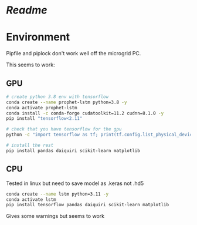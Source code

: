 # *Readme*

# Environment

Pipfile and piplock don't work well off the microgrid PC.

This seems to work:

## GPU

```bash
# create python 3.8 env with tensorflow
conda create --name prophet-lstm python=3.8 -y
conda activate prophet-lstm
conda install -c conda-forge cudatoolkit=11.2 cudnn=8.1.0 -y
pip install "tensorflow<2.11"

# check that you have tensorflow for the gpu
python -c "import tensorflow as tf; print(tf.config.list_physical_devices('GPU'))"

# install the rest
pip install pandas daiquiri scikit-learn matplotlib
```

## CPU

Tested in linux but need to save model as .keras not .hd5

```bash
conda create --name lstm python=3.11 -y
conda activate lstm
pip install tensorflow pandas daiquiri scikit-learn matplotlib
```

Gives some warnings but seems to work
